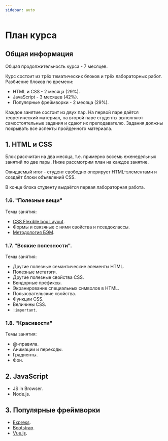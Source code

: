 ```yaml
---
sidebar: auto
---
```


# План курса

## Общая информация

Общая продолжительность курса - 7 месяцев.

Курс состоит из трёх тематических блоков и трёх лабораторных работ. Разбиение блоков по времени:

- HTML и CSS - 2 месяца (29%).
- JavaScript - 3 месяцев (42%).
- Популярные фреймворки - 2 месяца (29%).

Каждое занятие состоит из двух пар. На первой паре даётся теоретический материал, на второй паре студенты выполняют самостоятельные задания и сдают их преподавателю. Задания должны покрывать все аспекты пройденного материала.

## 1. HTML и CSS

Блок рассчитан на два месяца, т.е. примерно восемь еженедельных занятий по две пары. Ниже рассмотрим план на каждое занятие.

Ожидаемый итог - студент свободно оперирует HTML-элементами и создаёт блоки объявлений CSS.

В конце блока студенту выдаётся первая лабораторная работа.

### 1.6. "Полезные вещи"

Темы занятия:

- [CSS Flexible box Layout](https://metanit.com/web/html5/12.1.php).
- Формы и связяные с ними свойства и псевдоклассы.
- [Методология БЭМ](https://ru.bem.info).

### 1.7. "Всякие полезности".

Темы занятия:

- Другие полезные семантические элементы HTML.
- Полезные метатэги.
- Другие полезные свойства CSS.
- Вендорные префиксы.
- Экранирование специальных символов в HTML.
- Пользовательские свойства.
- Функции CSS.
- Величины CSS.
- `!important`.

### 1.8. "Красивости"

Темы занятия:

- @-правила.
- Анимации и переходы.
- Градиенты.
- Фон.

## 2. JavaScript

- JS in Browser.
- Node.js.

## 3. Популярные фреймворки

- [Express](http://expressjs.com).
- [Bootstrap](https://getbootstrap.com).
- [Vue.js](https://ru.vuejs.org/index.html).